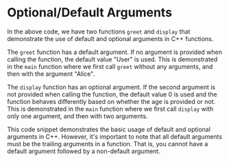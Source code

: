 # Optional/Default Arguments
In the above code, we have two functions `greet` and `display` that demonstrate the use of default and optional arguments in C++ functions.

The `greet` function has a default argument. If no argument is provided when calling the function, the default value "User" is used. This is demonstrated in the `main` function where we first call `greet` without any arguments, and then with the argument "Alice".

The `display` function has an optional argument. If the second argument is not provided when calling the function, the default value 0 is used and the function behaves differently based on whether the age is provided or not. This is demonstrated in the `main` function where we first call `display` with only one argument, and then with two arguments.

This code snippet demonstrates the basic usage of default and optional arguments in C++. However, it's important to note that all default arguments must be the trailing arguments in a function. That is, you cannot have a default argument followed by a non-default argument.